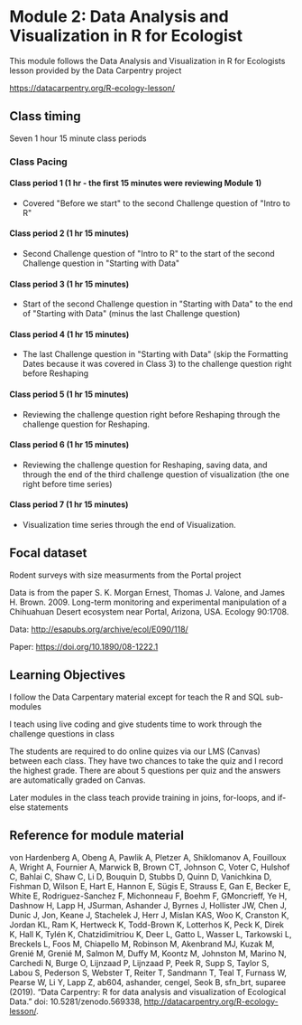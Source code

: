 # Module 2: Data Analysis and Visualization in R for Ecologist

This module follows the Data Analysis and Visualization in R for Ecologists lesson provided by the Data Carpentry project

<https://datacarpentry.org/R-ecology-lesson/>

## Class timing

Seven 1 hour 15 minute class periods

### Class Pacing

#### Class period 1 (1 hr - the first 15 minutes were reviewing Module 1)
* Covered "Before we start" to the second Challenge question of "Intro to R"
#### Class period 2 (1 hr 15 minutes)
* Second Challenge question of "Intro to R" to the start of the second Challenge question in "Starting with Data" 
#### Class period 3 (1 hr 15 minutes)
* Start of the second Challenge question in "Starting with Data" to the end of "Starting with Data" (minus the last Challenge question)
#### Class period 4 (1 hr 15 minutes)
* The last Challenge question in "Starting with Data" (skip the Formatting Dates because it was covered in Class 3) to the challenge question right before Reshaping
#### Class period 5 (1 hr 15 minutes)
* Reviewing the challenge question right before Reshaping through the challenge question for Reshaping.
#### Class period 6 (1 hr 15 minutes)
* Reviewing the challenge question for Reshaping, saving data, and through the end of the third challenge question of visualization (the one right before time series)
#### Class period 7 (1 hr 15 minutes)
* Visualization time series through the end of Visualization.

## Focal dataset

Rodent surveys with size measurments from the Portal project

Data is from the paper S. K. Morgan Ernest, Thomas J. Valone, and James H. Brown. 2009. Long-term monitoring and experimental manipulation of a Chihuahuan Desert ecosystem near Portal, Arizona, USA. Ecology 90:1708.

Data: http://esapubs.org/archive/ecol/E090/118/

Paper: https://doi.org/10.1890/08-1222.1

## Learning Objectives

I follow the Data Carpentary material except for teach the R and SQL sub-modules

I teach using live coding and give students time to work through the challenge questions in class

The students are required to do online quizes via our LMS (Canvas) between each class. They have two chances to take the quiz and I record the highest grade.  There are about 5 questions per quiz and the answers are automatically graded on Canvas.

Later modules in the class teach provide training in joins, for-loops, and if-else statements

## Reference for module material

von Hardenberg A, Obeng A, Pawlik A, Pletzer A, Shiklomanov A, Fouilloux A, Wright A, Fournier A, Marwick B, Brown CT, Johnson C, Voter C, Hulshof C, Bahlai C, Shaw C, Li D, Bouquin D, Stubbs D, Quinn D, Vanichkina D, Fishman D, Wilson E, Hart E, Hannon E, Sügis E, Strauss E, Gan E, Becker E, White E, Rodriguez-Sanchez F, Michonneau F, Boehm F, GMoncrieff, Ye H, Dashnow H, Lapp H, JSurman, Ashander J, Byrnes J, Hollister JW, Chen J, Dunic J, Jon, Keane J, Stachelek J, Herr J, Mislan KAS, Woo K, Cranston K, Jordan KL, Ram K, Hertweck K, Todd-Brown K, Lotterhos K, Peck K, Direk K, Hall K, Tylén K, Chatzidimitriou K, Deer L, Gatto L, Wasser L, Tarkowski L, Breckels L, Foos M, Chiapello M, Robinson M, Akenbrand MJ, Kuzak M, Grenié M, Grenié M, Salmon M, Duffy M, Koontz M, Johnston M, Marino N, Carchedi N, Burge O, Lijnzaad P, Lijnzaad P, Peek R, Supp S, Taylor S, Labou S, Pederson S, Webster T, Reiter T, Sandmann T, Teal T, Furnass W, Pearse W, Li Y, Lapp Z, ab604, ashander, cengel, Seok B, sfn_brt, suparee (2019). “Data Carpentry: R for data analysis and visualization of Ecological Data.” doi: 10.5281/zenodo.569338, http://datacarpentry.org/R-ecology-lesson/.

